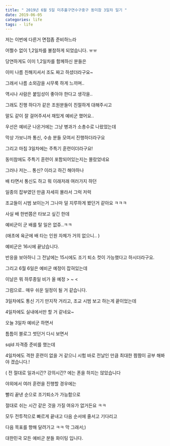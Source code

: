 ```yaml
---
title: " 2019년 6월 5일 미추홀구연수구중구 동미참 3일차 일기 " 
date: 2019-06-05
categories: life 
tags: - life 
--- 
```


저는 이번에 다른거 면접좀 준비하느라

어쩔수 없이 1,2일차를 불참하게 되었습니다. ㅠㅠ

당연하게도 이미 1,2일차를 함께하신 분들은

이미 나름 친해지셔서 조도 짜고 하셨더라구요~

그래서 나름 소외감을 시무룩 하게 느끼며..

역시나 사람은 붙임성이 좋아야 한다고 생각을..

그래도 진행 하다가 같은 조원분들이 친절하게 대해주시고

말도 같이 잘 걸어주셔서 재밌게 예비군 했어요..

우선은 예비군 나온거에는 그냥 병과가 소총수로 나왔었는데

막상 가보니까 통신, 수송 분들 모여서 진행하더라구요

그리고 마침 3일차에는 주특기 훈련이더라구요!

동미참에도 주특기 훈련이 포함되어있는지는 몰랐었네요

그러나 저는... 통신? 이라고 하긴 해야하나

배 타면서 통신도 하고 뭐 이래저래 여러가지 하던 

일종의 잡부였던 만큼 자세히 몰라서 그럭 저럭 

조교들이 시범 보이는거 그나마 덜 지루하게 봤던거 같아요 ㅋㅋㅋ

사실 배 한번쯤은 타보고 싶긴 한데

예비군이 군 배를 탈 일은 없쥬..ㅋㅋ

(애초에 육군에 배 타는 인원 자체가 거의 없으니.. )

예비군은 16시에 끝났습니다.

반응을 보아하니 그 전날에는 15시에도 조기 퇴소 컷이 가능했다고 하시더라구요.

그리고 6월 6일은 예비군 예정이 잡혀있는데

이날은 뭐 하루종일 비가 올 예정 > ~ < 

그럼으로.. 매우 쉬운 일정이 될 거 같습니다.

3일차에도 통신 기기 만지작 거리고, 조교 시범 보고 하는게 끝이었는데

4일차에도 실내에서만 할 거 같네요~

오늘 3일차 예비군 하면서

틈틈이 블로그 썻던거 다시 보면서

sqld 자격증 준비를 했는데

4일차에도 격한 훈련이 없을 거 같으니 시험 바로 전날인 만큼 최대한 짬짬이 공부 해봐야 겠습니다.!

( 전 절대로 일과시간? 강의시간? 에는 폰을 하지는 않았습니다

야외에서 여러 훈련을 진행할 경우에는

빨리 끝낸 순으로 조기퇴소가 가능함으로

절대로 쉬는 시간 같은 것을 가질 여유가 없거든요 ㅋㅋ

모두 전투적으로 빠르게 끝내고 다음 순서에 줄서고 기다리고

다음 목표를 향해 달려가고 ㅋㅋ 막 그래서;)

대한민국 모든 예비군 분들 화이팅 입니다.

